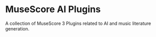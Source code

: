 # MuseScore AI Plugins

A collection of MuseScore 3 Plugins related to AI and music literature generation.